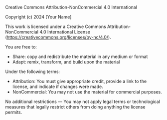 Creative Commons Attribution-NonCommercial 4.0 International

Copyright (c) 2024 [Your Name]

This work is licensed under a Creative Commons Attribution-NonCommercial 4.0
International License (https://creativecommons.org/licenses/by-nc/4.0/).

You are free to:
- Share: copy and redistribute the material in any medium or format
- Adapt: remix, transform, and build upon the material

Under the following terms:
- Attribution: You must give appropriate credit, provide a link to the 
  license, and indicate if changes were made.
- NonCommercial: You may not use the material for commercial purposes.

No additional restrictions — You may not apply legal terms or technological
measures that legally restrict others from doing anything the license permits.